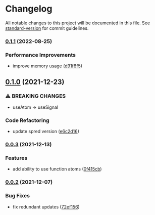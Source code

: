 # Changelog

All notable changes to this project will be documented in this file. See [standard-version](https://github.com/conventional-changelog/standard-version) for commit guidelines.

### [0.1.1](https://github.com/art-bazhin/spred-react/compare/v0.1.0...v0.1.1) (2022-08-25)


### Performance Improvements

* improve memory usage ([d91f6f5](https://github.com/art-bazhin/spred-react/commit/d91f6f58e1fd5b058c4f0f562eb2947c0d07152b))

## [0.1.0](https://github.com/art-bazhin/spred-react/compare/v0.0.3...v0.1.0) (2021-12-23)


### ⚠ BREAKING CHANGES

* useAtom => useSignal

### Code Refactoring

* update spred version ([e6c2d16](https://github.com/art-bazhin/spred-react/commit/e6c2d16b699fa7c09e2d144f043de4a353ef6231))

### [0.0.3](https://github.com/art-bazhin/spred-react/compare/v0.0.2...v0.0.3) (2021-12-13)


### Features

* add ability to use function atoms ([0f415cb](https://github.com/art-bazhin/spred-react/commit/0f415cb2b5adbd0644958eb58eae1984a063100b))

### [0.0.2](https://github.com/art-bazhin/spred-react/compare/v0.0.1...v0.0.2) (2021-12-07)


### Bug Fixes

* fix redundant updates ([72ef156](https://github.com/art-bazhin/spred-react/commit/72ef156ec038586a75997b6e14e7595ac5f9eecd))
